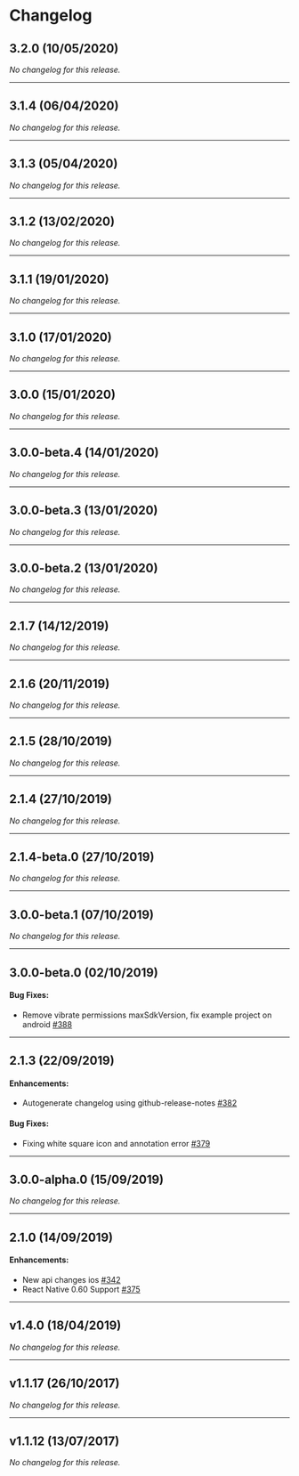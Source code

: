 # Changelog

## 3.2.0 (10/05/2020)
*No changelog for this release.*

---

## 3.1.4 (06/04/2020)
*No changelog for this release.*

---

## 3.1.3 (05/04/2020)
*No changelog for this release.*

---

## 3.1.2 (13/02/2020)
*No changelog for this release.*

---

## 3.1.1 (19/01/2020)
*No changelog for this release.*

---

## 3.1.0 (17/01/2020)
*No changelog for this release.*

---

## 3.0.0 (15/01/2020)
*No changelog for this release.*

---

## 3.0.0-beta.4 (14/01/2020)
*No changelog for this release.*

---

## 3.0.0-beta.3 (13/01/2020)
*No changelog for this release.*

---

## 3.0.0-beta.2 (13/01/2020)
*No changelog for this release.*

---

## 2.1.7 (14/12/2019)
*No changelog for this release.*

---

## 2.1.6 (20/11/2019)
*No changelog for this release.*

---

## 2.1.5 (28/10/2019)
*No changelog for this release.*

---

## 2.1.4 (27/10/2019)
*No changelog for this release.*

---

## 2.1.4-beta.0 (27/10/2019)
*No changelog for this release.*

---

## 3.0.0-beta.1 (07/10/2019)
*No changelog for this release.*

---

## 3.0.0-beta.0 (02/10/2019)

#### Bug Fixes:

- Remove vibrate permissions maxSdkVersion, fix example project on android [#388](https://github.com/wix/react-native-notifications/pull/388)

---

## 2.1.3 (22/09/2019)

#### Enhancements:

- Autogenerate changelog using github-release-notes [#382](https://github.com/wix/react-native-notifications/pull/382)

#### Bug Fixes:

- Fixing white square icon and annotation error [#379](https://github.com/wix/react-native-notifications/pull/379)

---

## 3.0.0-alpha.0 (15/09/2019)
*No changelog for this release.*

---

## 2.1.0 (14/09/2019)

#### Enhancements:

- New api changes ios [#342](https://github.com/wix/react-native-notifications/pull/342)
- React Native 0.60 Support [#375](https://github.com/wix/react-native-notifications/pull/375)

---

## v1.4.0 (18/04/2019)
*No changelog for this release.*

---

## v1.1.17 (26/10/2017)
*No changelog for this release.*

---

## v1.1.12 (13/07/2017)
*No changelog for this release.*
